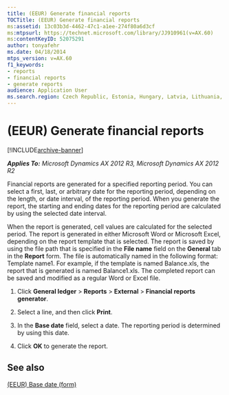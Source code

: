 ```yaml
---
title: (EEUR) Generate financial reports
TOCTitle: (EEUR) Generate financial reports
ms:assetid: 13c03b3d-4462-47c1-a1ee-274f80a6d3cf
ms:mtpsurl: https://technet.microsoft.com/library/JJ910961(v=AX.60)
ms:contentKeyID: 52075291
author: tonyafehr
ms.date: 04/18/2014
mtps_version: v=AX.60
f1_keywords:
- reports
- financial reports
- generate reports
audience: Application User
ms.search.region: Czech Republic, Estonia, Hungary, Latvia, Lithuania, Poland, Russia
---
```


# (EEUR) Generate financial reports 


[!INCLUDE[archive-banner](includes/archive-banner.md)]


_**Applies To:** Microsoft Dynamics AX 2012 R3, Microsoft Dynamics AX 2012 R2_

Financial reports are generated for a specified reporting period. You can select a first, last, or arbitrary date for the reporting period, depending on the length, or date interval, of the reporting period. When you generate the report, the starting and ending dates for the reporting period are calculated by using the selected date interval.

When the report is generated, cell values are calculated for the selected period. The report is generated in either Microsoft Word or Microsoft Excel, depending on the report template that is selected. The report is saved by using the file path that is specified in the **File name** field on the **General** tab in the **Report** form. The file is automatically named in the following format: Template name1. For example, if the template is named Balance.xls, the report that is generated is named Balance1.xls. The completed report can be saved and modified as a regular Word or Excel file.

1.  Click **General ledger** \> **Reports** \> **External** \> **Financial reports generator**.

2.  Select a line, and then click **Print**.

3.  In the **Base date** field, select a date. The reporting period is determined by using this date.

4.  Click **OK** to generate the report.

## See also

[(EEUR) Base date (form)](https://technet.microsoft.com/library/jj910978\(v=ax.60\))

  


